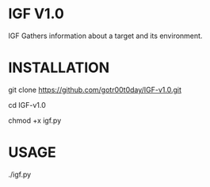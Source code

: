 # IGF V1.0

IGF Gathers information about a target and its environment.

# INSTALLATION

git clone https://github.com/gotr00t0day/IGF-v1.0.git

cd IGF-v1.0

chmod +x igf.py


# USAGE

./igf.py
